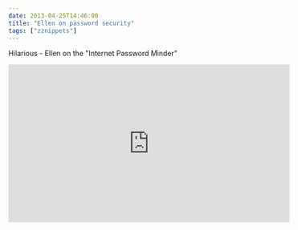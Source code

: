 ```yaml
---
date: 2013-04-25T14:46:00
title: "Ellen on password security"
tags: ["zznippets"]
---
```

Hilarious - Ellen on the "Internet Password Minder"

<iframe width="560" height="315" src="http://www.youtube.com/embed/Srh_TV_J144" frameborder="0" allowfullscreen></iframe>
